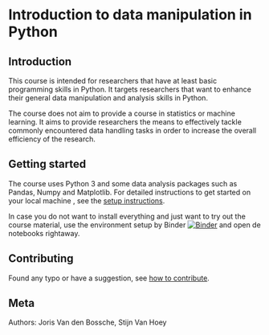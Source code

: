 # Introduction to data manipulation in Python

## Introduction

This course is intended for researchers that have at least basic programming skills in Python. It targets researchers that want to enhance their general data manipulation and analysis skills in Python. 

The course does not aim to provide a course in statistics or machine learning. It aims to provide researchers the means to effectively tackle commonly encountered data handling tasks in order to increase the overall efficiency of the research. 


## Getting started

The course uses Python 3 and some data analysis packages such as Pandas, Numpy and Matplotlib. For detailed instructions to get started on your local machine , see the [setup instructions](./docs/setup.md).

In case you do not want to install everything and just want to try out the course material, use the environment setup by Binder [![Binder](https://mybinder.org/badge_logo.svg)](https://mybinder.org/v2/gh/jorisvandenbossche/DS-python-data-analysis/main?urlpath=lab/) and open de notebooks rightaway.


## Contributing

Found any typo or have a suggestion, see [how to contribute](./docs/contributing.md).


## Meta 
Authors: Joris Van den Bossche, Stijn Van Hoey
